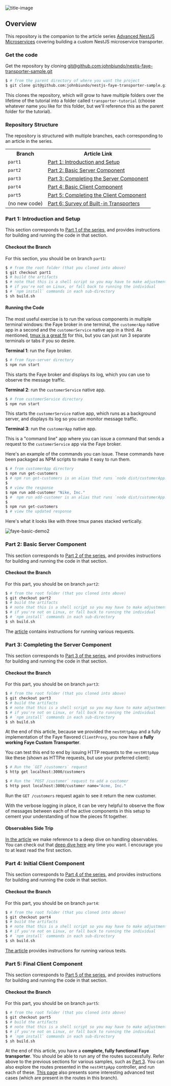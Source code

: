 ![title-image](https://user-images.githubusercontent.com/6937031/75204167-ff300e00-5724-11ea-8a22-721b8f5f97c5.gif)

## Overview

This repository is the companion to the article series [Advanced NestJS Microservices](https://dev.to/nestjs/part-1-introduction-and-setup-1a2l) covering building a custom NestJS microservice transporter.

### Get the code

Get the repository by cloning [git@github.com:johnbiundo/nestjs-faye-transporter-sample.git](git@github.com:johnbiundo/nestjs-faye-transporter-sample.git)

```bash
$ # from the parent directory of where you want the project
$ git clone git@github.com:johnbiundo/nestjs-faye-transporter-sample.git transporter-tutorial
```

This clones the repository, which will grow to have multiple folders over the lifetime of the tutorial into a folder called `transporter-tutorial` (choose whatever name you like for this folder, but we'll reference this as the parent folder for the tutorial).

### Repository Structure

The repository is structured with multiple branches, each corresponding to an article in the series.

<table>
<tr>
<th>Branch</th><th>Article Link</th>
</tr>
<tr>
<td><code>part1</code></td><td><a href="https://dev.to/nestjs/part-1-introduction-and-setup-1a2l">Part 1: Introduction and Setup</a></td>
</tr>
<tr>
<td><code>part2</code></td><td><a href="https://dev.to/nestjs/part-1-introduction-and-setup-1a2l">Part 2: Basic Server Component</a></td>
</tr>
<tr>
<td><code>part3</code></td><td><a href="https://dev.to/nestjs/part-1-introduction-and-setup-1a2l">Part 3: Completing the Server Component</a></td>
</tr>
<tr>
<td><code>part4</code></td><td><a href="https://dev.to/nestjs/part-1-introduction-and-setup-1a2l">Part 4: Basic Client Component</a></td>
</tr>
<tr>
<td><code>part5</code></td><td><a href="https://dev.to/nestjs/part-1-introduction-and-setup-1a2l">Part 5: Completing the Client Component</a></td>
</tr>
<tr>
<td>(no new code)</td><td><a href="https://dev.to/nestjs/part-1-introduction-and-setup-1a2l">Part 6: Survey of Built-in Transporters</a></td>
</tr>
</table>

### Part 1: Introduction and Setup

This section corresponds to [Part 1 of the series](https://dev.to/nestjs/part-1-introduction-and-setup-1a2l), and provides instructions for building and running the code in that section.

#### Checkout the Branch

For this section, you should be on branch `part1`:

```bash
$ # from the root folder (that you cloned into above)
$ git checkout part1
$ # build the artifacts
$ # note that this is a shell script so you may have to make adjustments
$ # if you're not on Linux, or fall back to running the individual
$ # `npm install` commands in each sub-directory
$ sh build.sh
```

#### Running the Code

The most useful exercise is to run the various components in multiple terminal windows: the Faye broker in one terminal, the `customerApp` native app in a second and the `customerService` native app in a third. As mentioned, [tmux is a great fit](https://github.com/johnbiundo/nest-nats-sample#pro-tip-use-tmux-optional) for this, but you can just run 3 separate terminals or tabs if you so desire.

**Terminal 1**: run the Faye broker.

```bash
$ # from faye-server directory
$ npm run start
```

This starts the Faye broker and displays its log, which you can use to observe the message traffic.

**Terminal 2**: run the `customerService` native app.

```bash
$ # from customerService directory
$ npm run start
```

This starts the `customerService` native app, which runs as a background server, and displays its log so you can monitor message traffic.

**Terminal 3**: run the `customerApp` native app.

This is a "command line" app where you can issue a command that sends a request to the `customerService` app via the Faye broker.

Here's an example of the commands you can issue. These commands have been packaged as NPM scripts to make it easy to run them.

```bash
$ # from customerApp directory
$ npm run get-customers
$ # npm run get-customers is an alias that runs `node dist/customerApp.js get`
$
$ # view the response
$ npm run add-customer "Nike, Inc."
$ #  npm run add-customer is an alias that runs `node dist/customerApp.js add`
$
$ npm run get-customers
$ # view the updated response
```

Here's what it looks like with three tmux panes stacked vertically.

![faye-basic-demo2](https://user-images.githubusercontent.com/6937031/75201170-9775c500-571c-11ea-8b7a-d9121c4418c1.gif)

### Part 2: Basic Server Component

This section corresponds to [Part 2 of the series](https://dev.to/nestjs/part-2-basic-server-component-5313-temp-slug-6221883?preview=2f3ceab6d03c32bc1d00e56a907f4c2e87b388b516d6009c5c72a6f5a31ef8da2a310c035b7b0a84cd9760ab2ac5d241dd2ceaceaf807ba1e745bbb9), and provides instructions for building and running the code in that section.

#### Checkout the Branch

For this part, you should be on branch `part2`:

```bash
$ # from the root folder (that you cloned into above)
$ git checkout part2
$ # build the artifacts
$ # note that this is a shell script so you may have to make adjustments
$ # if you're not on Linux, or fall back to running the individual
$ # `npm install` commands in each sub-directory
$ sh build.sh
```

The [article](https://dev.to/nestjs/part-1-introduction-and-setup-1a2l) contains instructions for running various requests.

### Part 3: Completing the Server Component

This section corresponds to [Part 3 of the series](https://dev.to/nestjs/part-1-introduction-and-setup-1a2l), and provides instructions for building and running the code in that section.

#### Checkout the Branch

For this part, you should be on branch `part3`:

```bash
$ # from the root folder (that you cloned into above)
$ git checkout part3
$ # build the artifacts
$ # note that this is a shell script so you may have to make adjustments
$ # if you're not on Linux, or fall back to running the individual
$ # `npm install` commands in each sub-directory
$ sh build.sh
```

At the end of this article, because we provided the `nestHttpApp` and a fully implementation of the Faye flavored `ClientProxy`, you now have a **fully working Faye Custom Transporter**.

You can test this end to end by issuing HTTP requests to the `nestHttpApp` like these (shown as HTTPie requests, but use your preferred client):

```bash
$ # Run the `GET /customers` request
$ http get localhost:3000/customers
```

```bash
$ # Run the `POST /customer` request to add a customer
$ http post localhost:3000/customer name="Acme, Inc."
```

Run the `GET /customers` request again to see it return the new customer.

With the verbose logging in place, it can be very helpful to observe the flow of messages between each of the active components in this setup to cement your understanding of how the pieces fit together.

#### Observables Side Trip

[In the article](https://dev.to/nestjs/part-1-introduction-and-setup-1a2l) we make reference to a deep dive on handling observables. You can check out that [deep dive here](/observable-deepdive.md) any time you want. I encourage you to at least read the first section.

### Part 4: Initial Client Component

This section corresponds to [Part 4 of the series](https://dev.to/nestjs/part-1-introduction-and-setup-1a2l), and provides instructions for building and running the code in that section.

#### Checkout the Branch

For this part, you should be on branch `part4`:

```bash
$ # from the root folder (that you cloned into above)
$ git checkout part4
$ # build the artifacts
$ # note that this is a shell script so you may have to make adjustments
$ # if you're not on Linux, or fall back to running the individual
$ # `npm install` commands in each sub-directory
$ sh build.sh
```

[The article](https://dev.to/nestjs/part-1-introduction-and-setup-1a2l) provides instructions for running various tests.

### Part 5: Final Client Component

This section corresponds to [Part 5 of the series](https://dev.to/nestjs/part-1-introduction-and-setup-1a2l), and provides instructions for building and running the code in that section.

#### Checkout the Branch

For this part, you should be on branch `part5`:

```bash
$ # from the root folder (that you cloned into above)
$ git checkout part5
$ # build the artifacts
$ # note that this is a shell script so you may have to make adjustments
$ # if you're not on Linux, or fall back to running the individual
$ # `npm install` commands in each sub-directory
$ sh build.sh
```

At the end of this article, you have a **complete, fully functional Faye transporter**. You should be able to run any of the routes successfully. Refer above to the previous sections for various samples, such as [Part 3](#part-3-completing-the-server-component). You can also explore the routes presented in the `nestHttpApp` controller, and run each of these. [This page](/observable-deepdive.md) also presents some interesting advanced test cases (which are present in the routes in this branch).
